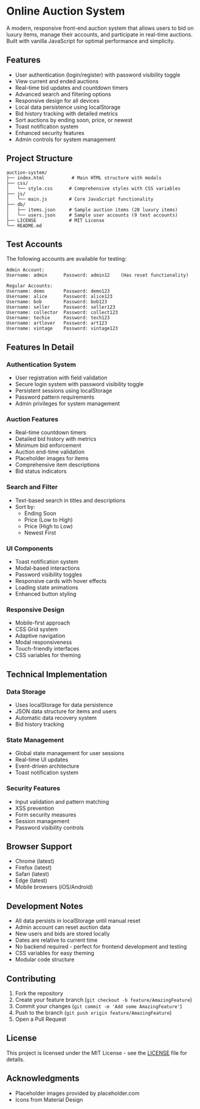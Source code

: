 # Online Auction System

A modern, responsive front-end auction system that allows users to bid on luxury items, manage their accounts, and participate in real-time auctions. Built with vanilla JavaScript for optimal performance and simplicity.

## Features

- User authentication (login/register) with password visibility toggle
- View current and ended auctions
- Real-time bid updates and countdown timers
- Advanced search and filtering options
- Responsive design for all devices
- Local data persistence using localStorage
- Bid history tracking with detailed metrics
- Sort auctions by ending soon, price, or newest
- Toast notification system
- Enhanced security features
- Admin controls for system management

## Project Structure

```
auction-system/
├── index.html          # Main HTML structure with modals
├── css/
│   └── style.css      # Comprehensive styles with CSS variables
├── js/
│   └── main.js        # Core JavaScript functionality
├── db/
│   ├── items.json     # Sample auction items (20 luxury items)
│   └── users.json     # Sample user accounts (9 test accounts)
├── LICENSE            # MIT License
└── README.md
```

## Test Accounts

The following accounts are available for testing:

```
Admin Account:
Username: admin      Password: admin12    (Has reset functionality)

Regular Accounts:
Username: demo       Password: demo123
Username: alice      Password: alice123
Username: bob        Password: bob123
Username: seller     Password: seller123
Username: collector  Password: collect123
Username: techie     Password: tech123
Username: artlover   Password: art123
Username: vintage    Password: vintage123
```

## Features In Detail

### Authentication System
- User registration with field validation
- Secure login system with password visibility toggle
- Persistent sessions using localStorage
- Password pattern requirements
- Admin privileges for system management

### Auction Features
- Real-time countdown timers
- Detailed bid history with metrics
- Minimum bid enforcement
- Auction end-time validation
- Placeholder images for items
- Comprehensive item descriptions
- Bid status indicators

### Search and Filter
- Text-based search in titles and descriptions
- Sort by:
  - Ending Soon
  - Price (Low to High)
  - Price (High to Low)
  - Newest First

### UI Components
- Toast notification system
- Modal-based interactions
- Password visibility toggles
- Responsive cards with hover effects
- Loading state animations
- Enhanced button styling

### Responsive Design
- Mobile-first approach
- CSS Grid system
- Adaptive navigation
- Modal responsiveness
- Touch-friendly interfaces
- CSS variables for theming

## Technical Implementation

### Data Storage
- Uses localStorage for data persistence
- JSON data structure for items and users
- Automatic data recovery system
- Bid history tracking

### State Management
- Global state management for user sessions
- Real-time UI updates
- Event-driven architecture
- Toast notification system

### Security Features
- Input validation and pattern matching
- XSS prevention
- Form security measures
- Session management
- Password visibility controls

## Browser Support

- Chrome (latest)
- Firefox (latest)
- Safari (latest)
- Edge (latest)
- Mobile browsers (iOS/Android)

## Development Notes

- All data persists in localStorage until manual reset
- Admin account can reset auction data
- New users and bids are stored locally
- Dates are relative to current time
- No backend required - perfect for frontend development and testing
- CSS variables for easy theming
- Modular code structure

## Contributing

1. Fork the repository
2. Create your feature branch (`git checkout -b feature/AmazingFeature`)
3. Commit your changes (`git commit -m 'Add some AmazingFeature'`)
4. Push to the branch (`git push origin feature/AmazingFeature`)
5. Open a Pull Request

## License

This project is licensed under the MIT License - see the [LICENSE](LICENSE) file for details.

## Acknowledgments

- Placeholder images provided by placeholder.com
- Icons from Material Design